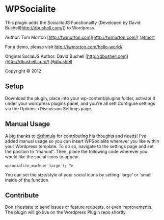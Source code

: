 # WPSocialite

This plugin adds the SocialiteJS Functionailty (Developed by David Bushell[http://dbushell.com/]) to Wordpress. 

Author: Tom Morton [http://twmorton.com](http://twmorton.com/) [@tmort](http://twitter.com/tmort/)

For a demo, please visit http://twmorton.com/hello-world/


Original SocialJS Author: David Bushell [http://dbushell.com](http://dbushell.com/) [@dbushell](http://twitter.com/dbushell/)

Copyright © 2012

## Setup

Download the plugin, place into your wp-content/plugins folder, activate it under your wordpress plugins panel, and you're all set! Configure settings via the Options->Discussion Settings page. 

## Manual Usage

A big thanks to [@shmula](http://twitter.com/shmula/) for contributing his thoughts and needs! I've added manual usage so you can insert WPSocialite wherever you like within your Wordpress template. To do so, navigate to the settings page and set the position to "manual". Then, place the following code wherever you would like the social icons to appear. 

<code><?php echo $wpsocialite->wpsocialite_markup('large'); ?> </code> 

You can set the size/style of your social icons by setting 'large' or 'small' inside of the function. 

## Contribute

Don't hesitate to send issues or feature requests, or even improvements. The plugin will go live on the Wordpress Plugin repo shortly. 
